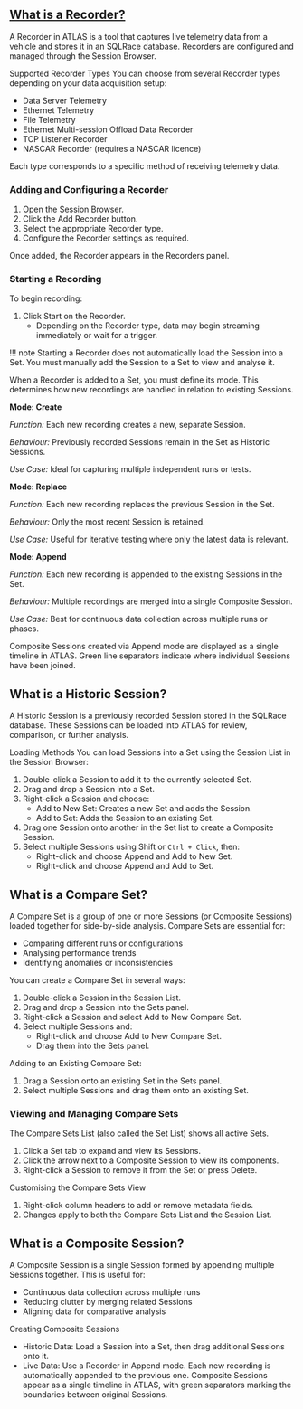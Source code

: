 
## [What is a Recorder?](../recorders/usb-logger.md)

A Recorder in ATLAS is a tool that captures live telemetry data from a vehicle and stores it in an SQLRace database. Recorders are configured and managed through the Session Browser.

Supported Recorder Types
You can choose from several Recorder types depending on your data acquisition setup:

- Data Server Telemetry
- Ethernet Telemetry
- File Telemetry
- Ethernet Multi-session Offload Data Recorder
- TCP Listener Recorder
- NASCAR Recorder (requires a NASCAR licence)

Each type corresponds to a specific method of receiving telemetry data.

### Adding and Configuring a Recorder
1. Open the Session Browser.
2. Click the Add Recorder button.
3. Select the appropriate Recorder type.
4. Configure the Recorder settings as required.

Once added, the Recorder appears in the Recorders panel.

### Starting a Recording

To begin recording:

1. Click Start on the Recorder.
    - Depending on the Recorder type, data may begin streaming immediately or wait for a trigger.

!!! note
    Starting a Recorder does not automatically load the Session into a Set. You must manually add the Session to a Set to view and analyse it.

When a Recorder is added to a Set, you must define its mode. This determines how new recordings are handled in relation to existing Sessions.

**Mode: Create**

*Function:* Each new recording creates a new, separate Session.

*Behaviour:* Previously recorded Sessions remain in the Set as Historic Sessions.

*Use Case:* Ideal for capturing multiple independent runs or tests.

**Mode: Replace**

*Function:* Each new recording replaces the previous Session in the Set.

*Behaviour:* Only the most recent Session is retained.

*Use Case:* Useful for iterative testing where only the latest data is relevant.

**Mode: Append**

*Function:* Each new recording is appended to the existing Sessions in the Set.

*Behaviour:* Multiple recordings are merged into a single Composite Session.

*Use Case:* Best for continuous data collection across multiple runs or phases.

Composite Sessions created via Append mode are displayed as a single timeline in ATLAS. Green line separators indicate where individual Sessions have been joined.

## What is a Historic Session?

A Historic Session is a previously recorded Session stored in the SQLRace database. These Sessions can be loaded into ATLAS for review, comparison, or further analysis.

Loading Methods
You can load Sessions into a Set using the Session List in the Session Browser:

1. Double-click a Session to add it to the currently selected Set.
2. Drag and drop a Session into a Set.
3. Right-click a Session and choose:
    - Add to New Set: Creates a new Set and adds the Session.
    - Add to Set: Adds the Session to an existing Set.
4. Drag one Session onto another in the Set list to create a Composite Session.
5. Select multiple Sessions using Shift or `Ctrl + Click`, then:
    - Right-click and choose Append and Add to New Set.
    - Right-click and choose Append and Add to Set.


## What is a Compare Set?
A Compare Set is a group of one or more Sessions (or Composite Sessions) loaded together for side-by-side analysis. Compare Sets are essential for:

- Comparing different runs or configurations
- Analysing performance trends
- Identifying anomalies or inconsistencies

You can create a Compare Set in several ways:

1. Double-click a Session in the Session List.
2. Drag and drop a Session into the Sets panel.
3. Right-click a Session and select Add to New Compare Set.
4. Select multiple Sessions and:
    - Right-click and choose Add to New Compare Set.
    - Drag them into the Sets panel.

Adding to an Existing Compare Set:

1. Drag a Session onto an existing Set in the Sets panel.
2. Select multiple Sessions and drag them onto an existing Set.

### Viewing and Managing Compare Sets

The Compare Sets List (also called the Set List) shows all active Sets.

1. Click a Set tab to expand and view its Sessions.
2. Click the arrow next to a Composite Session to view its components.
3. Right-click a Session to remove it from the Set or press Delete.

Customising the Compare Sets View

1. Right-click column headers to add or remove metadata fields.
2. Changes apply to both the Compare Sets List and the Session List.

## What is a Composite Session?

A Composite Session is a single Session formed by appending multiple Sessions together. This is useful for:

- Continuous data collection across multiple runs
- Reducing clutter by merging related Sessions
- Aligning data for comparative analysis

Creating Composite Sessions

- Historic Data: Load a Session into a Set, then drag additional Sessions onto it.
- Live Data: Use a Recorder in Append mode. Each new recording is automatically appended to the previous one.
Composite Sessions appear as a single timeline in ATLAS, with green separators marking the boundaries between original Sessions.